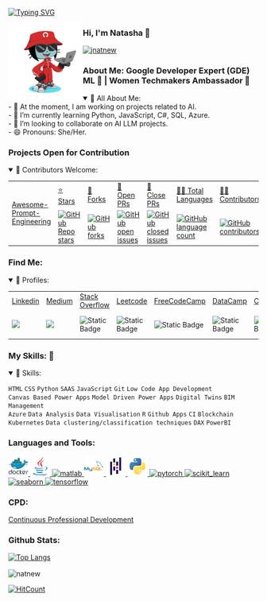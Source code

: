 [![Typing SVG](https://readme-typing-svg.demolab.com?font=Fira+Code&pause=1000&multiline=true&width=800&height=100&lines=Natasha+Newbold;Research+Scientist+%7C+Machine+Learning+Engineer%7C;AI+%7C+NLP+%7C+Computer+Vision)](https://git.io/typing-svg)

<img align="left" width="150" height="150" src="https://github.com/natnew/natnew/blob/main/octocat-Newbold-2023.png" alt="kedasha's instagram page @itsthatladydev">

### Hi, I'm Natasha 👋

<p align="left"> <a href="https://github.com/ryo-ma/github-profile-trophy"><img src="https://github-profile-trophy.vercel.app/?username=natnew" alt="jnatnew" /></a> </p>

### About Me: Google Developer Expert (GDE) ML 🤖 | Women Techmakers Ambassador 🚀 
<details open>
  <summary> 🔦 All About Me: </summary>
- 🔭 At the moment, I am working on projects related to AI. <br>
- 🌱 I’m currently learning Python, JavaScript, C#, SQL, Azure. <br>
- 👯 I’m looking to collaborate on AI LLM projects. <br>
- 😄 Pronouns: She/Her. <br>
</details>

### Projects Open for Contribution
<details open>
  <summary> 🔦 Contributors Welcome: </summary>
   <table>
     <tr>
  <td rowspan="2" ><a href="https://github.com/natnew/Awesome-Prompt-Engineering">  Awesome-Prompt-Engineering </a></td>     
  <td><a href="https://github.com/natnew/Awesome-Prompt-Engineering"> ⭐ Stars</a></td>
  <td><a href="https://github.com/natnew/Awesome-Prompt-Engineering"> 🍴 Forks</a></td>
  <td><a href="https://github.com/natnew/Awesome-Prompt-Engineering"> 🔔 Open PRs</a></td>
  <td><a href="https://github.com/natnew/Awesome-Prompt-Engineering"> 🔕 Close PRs</a></td>
  <td><a href="https://github.com/natnew/Awesome-Prompt-Engineering"> 👨‍💻 Total Languages</</a></td>
  <td><a href="https://github.com/natnew/Awesome-Prompt-Engineering"> 👨‍💻 Contributors</</a></td>
    </tr>
    <tr>
  <td><a href="https://github.com/natnew/Awesome-Prompt-Engineering"> <img alt="GitHub Repo stars" src="https://img.shields.io/github/stars/natnew/Awesome-Prompt-Engineering"> </a></td>
  <td><a href="https://github.com/natnew/Awesome-Prompt-Engineering"> <img alt="GitHub forks" src="https://img.shields.io/github/forks/natnew/Awesome-Prompt-Engineering"></a></td>
  <td><a href="https://github.com/natnew/Awesome-Prompt-Engineering"> <img alt="GitHub open issues" src="https://img.shields.io/github/issues-raw/natnew/Awesome-Prompt-Engineering"></a></td>
  <td><a href="https://github.com/natnew/Awesome-Prompt-Engineering"> <img alt="GitHub closed issues" src="https://img.shields.io/github/issues-closed/natnew/Awesome-Prompt-Engineering"></a></td>
  <td><a href="https://github.com/natnew/Awesome-Prompt-Engineering"> <img alt="GitHub language count" src="https://img.shields.io/github/languages/count/natnew/Awesome-Prompt-Engineering"></</a></td>
  <td><a href="https://github.com/natnew/Awesome-Prompt-Engineering"> <img alt="GitHub contributors" src="https://img.shields.io/github/contributors/natnew/Awesome-Prompt-Engineering"></</a></td>   
    </tr>
  </table>
</details>

### Find Me:
<details open>
  <summary> 🔦 Profiles: </summary>
   <table>
     <tr>
       <td> <a href="https://www.linkedin.com/in/natasha-newbold/"> Linkedin </a></td>
       <td> <a href="https://medium.com/@natashanewbold"> Medium </a></td>
       <td> <a href="https://stackoverflow.com/users/18646307/natasha?tab=profile"> Stack Overflow </a></td>
       <td> <a href="https://leetcode.com/NatNew91/"> Leetcode </a></td>
       <td> <a href="https://www.freecodecamp.org/natasha"> FreeCodeCamp </a></td>
       <td> <a href="https://app.datacamp.com/portfolio/natashanewboldlondon"> DataCamp </a></td>
       <td> <a href="https://codepen.io/NAT91"> CodePen </a></td>
       <td> <a href="https://www.kaggle.com/natashalondon"> Kaggle </a></td>
     </tr>
     <tr>
<td><img src="https://img.shields.io/badge/linkedin-%230077B5.svg?&style=for-the-badge&logo=linkedin&logoColor=white" /><br></td>
<td><img src="https://img.shields.io/badge/medium-%2312100E.svg?&style=for-the-badge&logo=medium&logoColor=white" /><br></td>
<td><img alt="Static Badge" src="https://img.shields.io/badge/Stackoverflow%20-%20orange"><br></td>
<td><img alt="Static Badge" src="https://img.shields.io/badge/LeetCode%20-%20darkorange"><br></td>
<td><img alt="Static Badge" src="https://img.shields.io/badge/FreeCodeCamp%20-%20darkblue"><br></td>
<td><img alt="Static Badge" src="https://img.shields.io/badge/DataCamp%20-%20darkgreen"><br></td>
<td><img alt="Static Badge" src="https://img.shields.io/badge/CodePen%20-%20black"><br></td>
<td><img alt="Static Badge" src="https://img.shields.io/badge/Kaggle%20-%20lightblue"><br></td>
     </tr>
  </table>
</details>

### My Skills: 🚀
<details open>
  <summary> 🔦 Skills: </summary>
  
`HTML` `CSS`  `Python` `SAAS` `JavaScript` `Git` `Low Code App Development`<br>
`Canvas Based Power Apps` `Model Driven Power Apps` `Digital Twins` `BIM Management`<br>
`Azure` `Data Analysis` `Data Visualisation` `R` `Github Apps` `CI` `Blockchain` <br>
`Kubernetes` `Data clustering/classification techniques` `DAX` `PowerBI`
  
</details>

<h3 align="left">Languages and Tools:</h3>
<p align="left">  <a href="https://www.docker.com/" target="_blank" rel="noreferrer"> <img src="https://raw.githubusercontent.com/devicons/devicon/master/icons/docker/docker-original-wordmark.svg" alt="docker" width="40" height="40"/> </a> <a href="https://www.java.com/" target="_blank" rel="noreferrer"> <img src="https://raw.githubusercontent.com/devicons/devicon/master/icons/java/java-original.svg" alt="java" width="40" height="40"/> </a> <a href="https://www.mathworks.com/" target="_blank" rel="noreferrer"> <img src="https://upload.wikimedia.org/wikipedia/commons/2/21/Matlab_Logo.png" alt="matlab" width="40" height="40"/> </a> <a href="https://www.mysql.com/" target="_blank" rel="noreferrer"> <img src="https://raw.githubusercontent.com/devicons/devicon/master/icons/mysql/mysql-original-wordmark.svg" alt="mysql" width="40" height="40"/> </a> <a href="https://pandas.pydata.org/" target="_blank" rel="noreferrer"> <img src="https://raw.githubusercontent.com/devicons/devicon/2ae2a900d2f041da66e950e4d48052658d850630/icons/pandas/pandas-original.svg" alt="pandas" width="40" height="40"/> </a> <a href="https://www.python.org/" target="_blank" rel="noreferrer">
  <img src="https://raw.githubusercontent.com/devicons/devicon/master/icons/python/python-original.svg" alt="python" width="40" height="40"/> </a> <a href="https://pytorch.org/" target="_blank" rel="noreferrer"> <img src="https://www.vectorlogo.zone/logos/pytorch/pytorch-icon.svg" alt="pytorch" width="40" height="40"/> </a> <a href="https://scikit-learn.org/" target="_blank" rel="noreferrer"> <img src="https://upload.wikimedia.org/wikipedia/commons/0/05/Scikit_learn_logo_small.svg" alt="scikit_learn" width="40" height="40"/> </a> <a href="https://seaborn.pydata.org/" target="_blank" rel="noreferrer"> <img src="https://seaborn.pydata.org/_images/logo-mark-lightbg.svg" alt="seaborn" width="40" height="40"/> </a> <a href="https://www.tensorflow.org/" target="_blank" rel="noreferrer"> <img src="https://www.vectorlogo.zone/logos/tensorflow/tensorflow-icon.svg" alt="tensorflow" width="40" height="40"/> </a> </p>


### CPD:
<a href="https://github.com/natnew/CPD/blob/master/README.md">Continuous Professional Development</a>

### Github Stats:

[![Top Langs](https://github-readme-stats.vercel.app/api/top-langs/?username=natnew)](https://github.com/natnew/github-readme-stats) 

<p><img align="center" src="https://github-readme-streak-stats.herokuapp.com/?user=natnew&" alt="natnew" /></p>

[![HitCount](http://hits.dwyl.com/natnew/natnew.svg)](http://hits.dwyl.com/natnew/natnew)

<!--
**natnew/natnew** is a ✨ _special_ ✨ repository because its `README.md` (this file) appears on your GitHub profile.
-->

